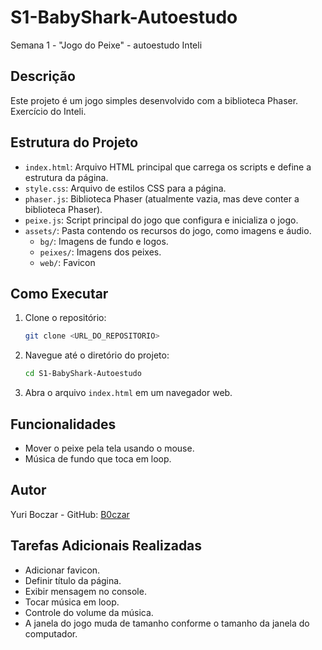 # S1-BabyShark-Autoestudo

Semana 1 - "Jogo do Peixe" - autoestudo Inteli

## Descrição

Este projeto é um jogo simples desenvolvido com a biblioteca Phaser. Exercício do Inteli.

## Estrutura do Projeto

-   `index.html`: Arquivo HTML principal que carrega os scripts e define a estrutura da página.
-   `style.css`: Arquivo de estilos CSS para a página.
-   `phaser.js`: Biblioteca Phaser (atualmente vazia, mas deve conter a biblioteca Phaser).
-   `peixe.js`: Script principal do jogo que configura e inicializa o jogo.
-   `assets/`: Pasta contendo os recursos do jogo, como imagens e áudio.
    -   `bg/`: Imagens de fundo e logos.
    -   `peixes/`: Imagens dos peixes.
    -   `web/`: Favicon

## Como Executar

1. Clone o repositório:
    ```sh
    git clone <URL_DO_REPOSITORIO>
    ```
2. Navegue até o diretório do projeto:
    ```sh
    cd S1-BabyShark-Autoestudo
    ```
3. Abra o arquivo `index.html` em um navegador web.

## Funcionalidades

-   Mover o peixe pela tela usando o mouse.
-   Música de fundo que toca em loop.

## Autor

Yuri Boczar - GitHub: [B0czar](https://github.com/B0czar)

## Tarefas Adicionais Realizadas

-   Adicionar favicon.
-   Definir título da página.
-   Exibir mensagem no console.
-   Tocar música em loop.
-   Controle do volume da música.
-   A janela do jogo muda de tamanho conforme o tamanho da janela do computador.
